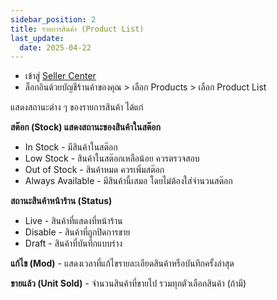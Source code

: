 ```yaml
---
sidebar_position: 2
title: รายการสินค้า (Product List)
last_update:
  date: 2025-04-22
---
```


- เข้าสู่ [Seller Center](https://office.panich.co)
- ล็อกอินด้วยบัญชีร้านค้าของคุณ > เลือก Products > เลือก Product List

แสดงสถานะต่าง ๆ ของรายการสินค้า ได้แก่

**สต๊อก (Stock) แสดงสถานะของสินค้าในสต๊อก**

- In Stock - มีสินค้าในสต๊อก
- Low Stock - สินค้าในสต๊อกเหลือน้อย ควรตรวจสอบ
- Out of Stock - สินค้าหมด ควรเพิ่มสต๊อก
- Always Available - มีสินค้านี้เสมอ โดยไม่ต้องใส่จำนวนสต๊อก

**สถานะสินค้าหน้าร้าน (Status)**

- Live - สินค้าที่แสดงที่หน้าร้าน
- Disable - สินค้าที่ถูกปิดการขาย
- Draft - สินค้าที่บันทึกแบบร่าง

**แก้ไข (Mod)** - แสดงเวลาที่แก้ไขรายละเอียดสินค้าหรือบันทึกครั้งล่าสุด

**ขายแล้ว (Unit Sold)** - จำนวนสินค้าที่ขายไป รวมทุกตัวเลือกสินค้า (ถ้ามี)
